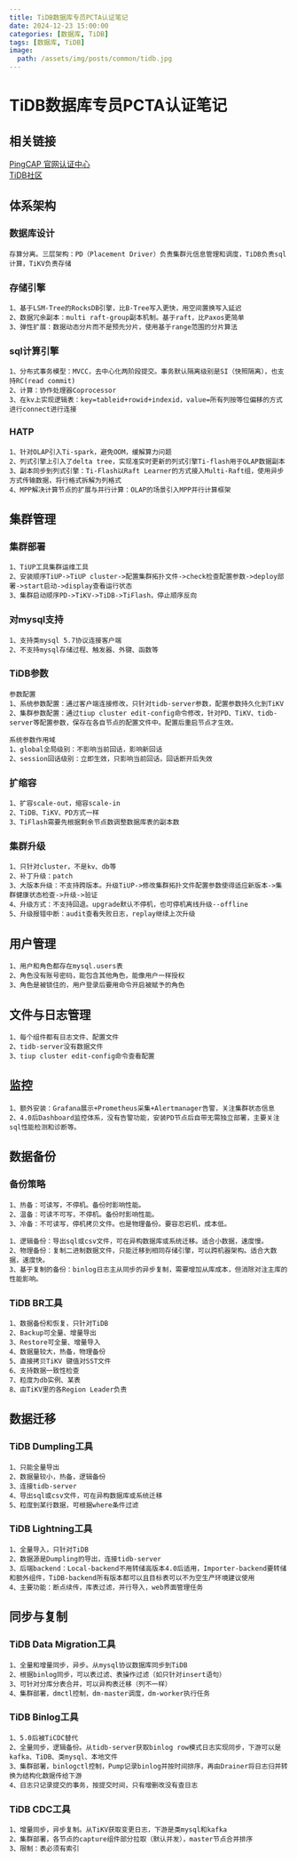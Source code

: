 ```yaml
---
title: TiDB数据库专员PCTA认证笔记
date: 2024-12-23 15:00:00
categories: [数据库, TiDB]
tags: [数据库, TiDB]
image:
  path: /assets/img/posts/common/tidb.jpg
---
```


# TiDB数据库专员PCTA认证笔记

## 相关链接
[PingCAP 官网认证中心](https://learn.pingcap.cn/learner/certification-center/pcta#cert-auth-flow)   
[TiDB社区](https://asktug.com/)

## 体系架构
### 数据库设计
```
存算分离。三层架构：PD（Placement Driver）负责集群元信息管理和调度，TiDB负责sql计算，TiKV负责存储
```

### 存储引擎
```
1、基于LSM-Tree的RocksDB引擎，比B-Tree写入更快，用空间置换写入延迟
2、数据冗余副本：multi raft-group副本机制。基于raft，比Paxos更简单
3、弹性扩展：数据动态分片而不是预先分片，使用基于range范围的分片算法
```

### sql计算引擎
```
1、分布式事务模型：MVCC，去中心化两阶段提交。事务默认隔离级别是SI（快照隔离），也支持RC(read commit)
2、计算：协作处理器Coprocessor
3、在kv上实现逻辑表：key=tableid+rowid+indexid，value=所有列按等位偏移的方式进行connect进行连接
```

### HATP
```
1、针对OLAP引入Ti-spark，避免OOM，缓解算力问题
2、列式引擎上引入了delta tree，实现准实时更新的列式引擎Ti-flash用于OLAP数据副本
3、副本同步到列式引擎：Ti-Flash以Raft Learner的方式接入Multi-Raft组，使用异步方式传输数据，将行格式拆解为列格式
4、MPP解决计算节点的扩展与并行计算：OLAP的场景引入MPP并行计算框架
```

## 集群管理
### 集群部署
```
1、TiUP工具集群运维工具
2、安装顺序TiUP->TiUP cluster->配置集群拓扑文件->check检查配置参数->deploy部署->start启动->display查看运行状态
3、集群启动顺序PD->TiKV->TiDB->TiFlash，停止顺序反向
```

### 对mysql支持
```
1、支持类mysql 5.7协议连接客户端
2、不支持mysql存储过程、触发器、外键、函数等
```

### TiDB参数
```
参数配置
1、系统参数配置：通过客户端连接修改，只针对tidb-server参数，配置参数持久化到TiKV
2、集群参数配置：通过tiup cluster edit-config命令修改，针对PD、TiKV、tidb-server等配置参数，保存在各自节点的配置文件中。配置后重启节点才生效。
```
```
系统参数作用域
1、global全局级别：不影响当前回话，影响新回话
2、session回话级别：立即生效，只影响当前回话，回话断开后失效
```

### 扩缩容
```
1、扩容scale-out，缩容scale-in
2、TiDB、TiKV、PD方式一样
3、TiFlash需要先根据剩余节点数调整数据库表的副本数
```

### 集群升级
```
1、只针对cluster，不是kv、db等
2、补丁升级：patch
3、大版本升级：不支持跨版本。升级TiUP->修改集群拓扑文件配置参数使得适应新版本->集群健康状态检查->升级->验证
4、升级方式：不支持回退。upgrade默认不停机，也可停机离线升级--offline
5、升级报错中断：audit查看失败日志，replay继续上次升级
```

## 用户管理
```
1、用户和角色都存在mysql.users表
2、角色没有账号密码，能包含其他角色，能像用户一样授权
3、角色是被锁住的，用户登录后要用命令开启被赋予的角色
```

## 文件与日志管理
```
1、每个组件都有日志文件、配置文件
2、tidb-server没有数据文件
3、tiup cluster edit-config命令查看配置
```

## 监控
```
1、额外安装：Grafana展示+Prometheus采集+Alertmanager告警，关注集群状态信息
2、4.0后Dashboard监控体系，没有告警功能，安装PD节点后自带无需独立部署，主要关注sql性能检测和诊断等。
```

## 数据备份
### 备份策略
```
1、热备：可读写，不停机。备份时影响性能。
2、温备：可读不可写，不停机。备份时影响性能。
3、冷备：不可读写，停机拷贝文件。也是物理备份。要容忍宕机，成本低。
```
```
1、逻辑备份：导出sql或csv文件，可在异构数据库或系统迁移。适合小数据，速度慢。
2、物理备份：复制二进制数据文件，只能迁移到相同存储引擎，可以跨机器架构。适合大数据，速度快。
3、基于复制的备份：binlog日志主从同步的异步复制，需要增加从库成本，但消除对注主库的性能影响。
```

### TiDB BR工具
```
1、数据备份和恢复，只针对TiDB
2、Backup可全量、增量导出
3、Restore可全量、增量导入
4、数据量较大，热备，物理备份
5、直接拷贝TiKV 键值对SST文件
6、支持数据一致性检查
7、粒度为db实例、某表
8、由TiKV里的各Region Leader负责
```

## 数据迁移
### TiDB Dumpling工具
```
1、只能全量导出
2、数据量较小，热备，逻辑备份
3、连接tidb-server
4、导出sql或csv文件，可在异构数据库或系统迁移
5、粒度到某行数据，可根据where条件过滤
```

### TiDB Lightning工具
```
1、全量导入，只针对TiDB
2、数据源是Dumpling的导出，连接tidb-server
3、后端backend：Local-backend不用转储高版本4.0后适用，Importer-backend要转储和额外组件，TiDB-backend所有版本都可以且目标表可以不为空生产环境建议使用
4、主要功能：断点续传，库表过滤，并行导入，web界面管理任务
```

## 同步与复制
### TiDB Data Migration工具
```
1、全量和增量同步，异步。从mysql协议数据库同步到TiDB
2、根据binlog同步，可以表过滤、表操作过滤（如只针对insert语句）
3、可针对分库分表合并，可以异构表迁移（列不一样）
4、集群部署，dmctl控制，dm-master调度，dm-worker执行任务
```

### TiDB Binlog工具
```
1、5.0后被TiCDC替代
2、全量同步，逻辑备份。从tidb-server获取binlog row模式日志实现同步，下游可以是kafka、TiDB、类mysql、本地文件
3、集群部署，binlogctl控制，Pump记录binlog并按时间排序，再由Drainer将日志归并转换为结构化数据传给下游
4、日志只记录提交的事务，按提交时间，只有增删改没有查日志
```

### TiDB CDC工具
```
1、增量同步，异步复制。从TiKV获取变更日志，下游是类mysql和kafka
2、集群部署，各节点的capture组件部分拉取（默认并发），master节点合并排序
3、限制：表必须有索引
```